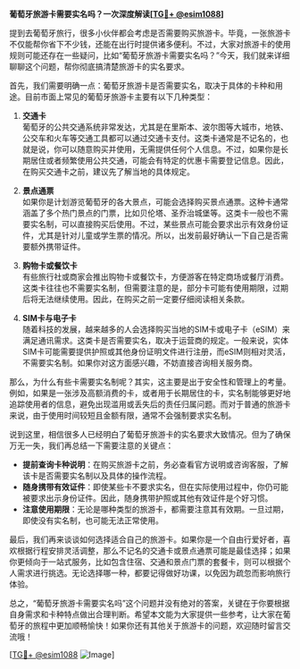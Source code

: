 **葡萄牙旅游卡需要实名吗？一次深度解读[[TG💪+ @esim1088](https://t.me/s/esim1088)]**

提到去葡萄牙旅行，很多小伙伴都会考虑是否需要购买旅游卡。毕竟，一张旅游卡不仅能帮你省下不少钱，还能在出行时提供诸多便利。不过，大家对旅游卡的使用规则可能还存在一些疑问，比如“葡萄牙旅游卡需要实名吗？”今天，我们就来详细聊聊这个问题，帮你彻底搞清楚旅游卡的实名要求。

首先，我们需要明确一点：葡萄牙旅游卡是否需要实名，取决于具体的卡种和用途。目前市面上常见的葡萄牙旅游卡主要有以下几种类型：

1. **交通卡**  
   葡萄牙的公共交通系统非常发达，尤其是在里斯本、波尔图等大城市，地铁、公交车和火车等交通工具都可以通过交通卡支付。这类卡通常是不记名的，也就是说，你可以随意购买并使用，无需提供任何个人信息。不过，如果你是长期居住或者频繁使用公共交通，可能会有特定的优惠卡需要登记信息。因此，在购买交通卡之前，建议先了解当地的具体规定。

2. **景点通票**  
   如果你是计划游览葡萄牙的各大景点，可能会选择购买景点通票。这种卡通常涵盖了多个热门景点的门票，比如贝伦塔、圣乔治城堡等。这类卡一般也不需要实名制，可以直接购买后使用。不过，某些景点可能会要求出示有效身份证件，尤其是针对儿童或学生票的情况。所以，出发前最好确认一下自己是否需要额外携带证件。

3. **购物卡或餐饮卡**  
   有些旅行社或商家会推出购物卡或餐饮卡，方便游客在特定商场或餐厅消费。这类卡往往也不需要实名制，但需要注意的是，部分卡可能有使用期限，过期后将无法继续使用。因此，在购买之前一定要仔细阅读相关条款。

4. **SIM卡与电子卡**  
   随着科技的发展，越来越多的人会选择购买当地的SIM卡或电子卡（eSIM）来满足通讯需求。这类卡是否需要实名，取决于运营商的规定。一般来说，实体SIM卡可能需要提供护照或其他身份证明文件进行注册，而eSIM则相对灵活，不需要实名制。如果你对这方面感兴趣，不妨直接咨询相关服务商。

那么，为什么有些卡需要实名制呢？其实，这主要是出于安全性和管理上的考量。例如，如果是一张涉及高额消费的卡，或者用于长期居住的卡，实名制能够更好地追踪使用者的信息，避免出现滥用或丢失后的责任归属问题。而对于普通的旅游卡来说，由于使用时间较短且金额有限，通常不会强制要求实名制。

说到这里，相信很多人已经明白了葡萄牙旅游卡的实名要求大致情况。但为了确保万无一失，我们再总结一下需要注意的关键点：

- **提前查询卡种说明**：在购买旅游卡之前，务必查看官方说明或咨询客服，了解该卡是否需要实名制以及具体的操作流程。
- **随身携带有效证件**：即使某些卡不要求实名，但在实际使用过程中，你仍可能被要求出示身份证件。因此，随身携带护照或其他有效证件是个好习惯。
- **注意使用期限**：无论是哪种类型的旅游卡，都需要注意其有效期。一旦过期，即使没有实名制，也可能无法正常使用。

最后，我们再来谈谈如何选择适合自己的旅游卡。如果你是一个自由行爱好者，喜欢根据行程安排灵活调整，那么不记名的交通卡或景点通票可能是最佳选择；如果你更倾向于一站式服务，比如包含住宿、交通和景点门票的套餐卡，则可以根据个人需求进行挑选。无论选择哪一种，都要记得做好功课，以免因为疏忽而影响旅行体验。

总之，“葡萄牙旅游卡需要实名吗”这个问题并没有绝对的答案，关键在于你要根据自身需求和卡种特点做出合理判断。希望本文能为大家提供一些参考，让大家在葡萄牙的旅程中更加顺畅愉快！如果你还有其他关于旅游卡的问题，欢迎随时留言交流哦！

[[TG💪+ @esim1088](https://t.me/s/esim1088) ![Image](https://i.postimg.cc/4NQfJmqS/Snipaste-2025-05-13-00-14-12.png)]